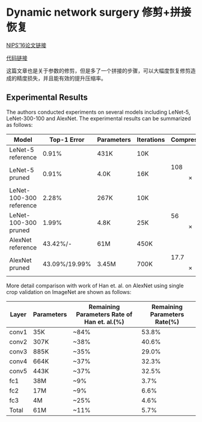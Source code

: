 # Dynamic network surgery   修剪+拼接恢复
[NIPS’16论文链接](https://arxiv.org/pdf/1608.04493.pdf)

[代码链接](https://github.com/Ewenwan/Dynamic-Network-Surgery)

这篇文章也是关于参数的修剪，但是多了一个拼接的步骤，可以大幅度恢复修剪造成的精度损失，并且能有效的提升压缩率。


## Experimental Results

The authors conducted experiments on several models including LeNet-5, LeNet-300-100 and AlexNet. The experimental results can be summarized as follows:

| Model                   | Top-1 Error   | Parameters | Iterations | Compression    |
| ----------------------- | ------------- | ---------- | ---------- | -------------- |
| LeNet-5 reference       | 0.91%         | 431K       | 10K        |                |
| LeNet-5 pruned          | 0.91%         | 4.0K       | 16K        | 108$$\times$$  |
| LeNet-100-300 reference | 2.28%         | 267K       | 10K        |                |
| LeNet-100-300 pruned    | 1.99%         | 4.8K       | 25K        | 56$$\times$$   |
| AlexNet reference       | 43.42%/-      | 61M        | 450K       |                |
| AlexNet pruned          | 43.09%/19.99% | 3.45M      | 700K       | 17.7$$\times$$ |

More detail comparison with work of Han et. al. on AlexNet using single crop validation on ImageNet are shown as follows:

| Layer | Parameters | Remaining Parameters Rate of Han et. al.(%) | Remaining Parameters Rate(%) |
| ----- | ---------- | ---------------------------------------- | ---------------------------- |
| conv1 | 35K        | ~84%                                     | 53.8%                        |
| conv2 | 307K       | ~38%                                     | 40.6%                        |
| conv3 | 885K       | ~35%                                     | 29.0%                        |
| conv4 | 664K       | ~37%                                     | 32.3%                        |
| conv5 | 443K       | ~37%                                     | 32.5%                        |
| fc1   | 38M        | ~9%                                      | 3.7%                         |
| fc2   | 17M        | ~9%                                      | 6.6%                         |
| fc3   | 4M         | ~25%                                     | 4.6%                         |
| Total | 61M        | ~11%                                     | 5.7%                         |
